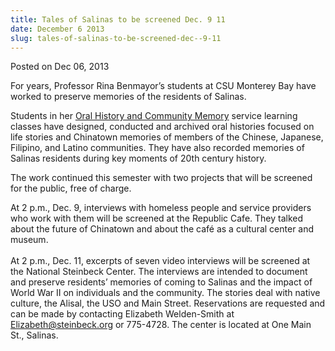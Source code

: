 ```yaml
---
title: Tales of Salinas to be screened Dec. 9 11
date: December 6 2013
slug: tales-of-salinas-to-be-screened-dec--9-11
---
```





<span class="date">Posted on Dec 06, 2013    </span>
<p>For years, Professor Rina Benmayor&#x2019;s students at CSU Monterey
Bay have worked to preserve memories of the residents of
Salinas.</p>
<p>Students in her <a href="http://hcom.csumb.edu/oral-history" rel="nofollow">Oral History and Community Memory</a> service
learning classes have designed,&#xA0;conducted and archived oral
histories focused on life stories and Chinatown memories of members
of the Chinese, Japanese, Filipino, and Latino communities. They
have also recorded memories of Salinas residents during key moments
of 20th century history.</p>
<p>The work continued this semester with two projects that will be
screened for the public, free of charge.</p>
<p>At 2 p.m., Dec. 9, interviews with homeless people and service
providers who work with them will be screened at the Republic Cafe.
They talked about the future of Chinatown and about the caf&#xE9; as a
cultural center and museum.<br>
<br>
At 2 p.m., Dec. 11, excerpts of seven video interviews will be
screened at the National Steinbeck Center. The interviews are
intended to document and preserve residents&#x2019; memories of coming to
Salinas and the impact of World War II on individuals and the
community. The stories deal with native culture, the Alisal, the
USO and Main Street. Reservations are requested and can be made by
contacting Elizabeth Welden-Smith at <a href="mailto:Elizabeth@steinbeck.org">Elizabeth@steinbeck.org</a> or
775-4728. The center is located at One Main St., Salinas.</br></br></p>





